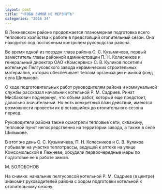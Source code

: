 ```yaml
---
layout: post
title: "ЧТОБЫ ЗИМОЙ НЕ МЕРЗНУТЬ"
categories: "2016 34"
---
```


В Лежневском районе продолжается планомерная подготовка всего теплового хозяйства к работе в предстоящий отопительный сезон. Она находится под постоянным контролем руководства района.

Во время одной из поездок глава района О. С. Кузьмичева, первый заместитель главы районной администрации П. Н. Колесников и генеральный директор ОАО «Комсервис» С. В. Куликов посетили котельную Пелгусовского завода керамических строительных материалов, которая обеспечивает теплом организации и жилой фонд села Шилыкова.

О ходе подготовительных работ руководителям района и коммунальной службы рассказал начальник котельной Р. М. Садриев. Ринат Мисбахович подчеркнул, что объем работ, который еще предстоит, довольно значительный. Но есть конкретный план действий, имеются возможности провести их в оставшийся до отопительного сезона период.

Руководители района также осмотрели тепловые сети, скважину, тепловой пункт непосредственно на территории завода, а также в селе Шилыкове.

В этот же день О. С. Кузьмичева, П. Н. Колесников и С. В. Куликов побывали на участке теплотрассы, ведущей к аптеке на улице Комсомольской в Лежневе, обсудили первоочередные меры по подготовке ее к работе зимой.

М. БОЛОБОНОВ

На снимке: начальник пелгусовсой котельной Р. М. Садриев (в центре) знакомит руководителей района с ходом подготовки котельной к отопительному сезону.


